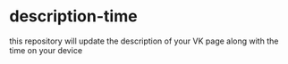# description-time
this repository will update the description of your VK page along with the time on your device
